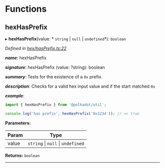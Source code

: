 

# Functions

<a id="hexhasprefix"></a>

##  hexHasPrefix

▸ **hexHasPrefix**(value: * `string` &#124; `null` &#124; `undefined`*): `boolean`

*Defined in [hex/hasPrefix.ts:22](https://github.com/polkadot-js/common/blob/7153110/packages/util/src/hex/hasPrefix.ts#L22)*

*__name__*: hexHasPrefix

*__signature__*: hexHasPrefix (value: ?string): boolean

*__summary__*: Tests for the existence of a `0x` prefix.

*__description__*: Checks for a valid hex input value and if the start matched `0x`

*__example__*:   

```javascript
import { hexHasPrefix } from '@polkadot/util';

console.log('has prefix', hexHasPrefix('0x1234')); // => true
```

**Parameters:**

| Param | Type |
| ------ | ------ |
| value |  `string` &#124; `null` &#124; `undefined`|

**Returns:** `boolean`

___

